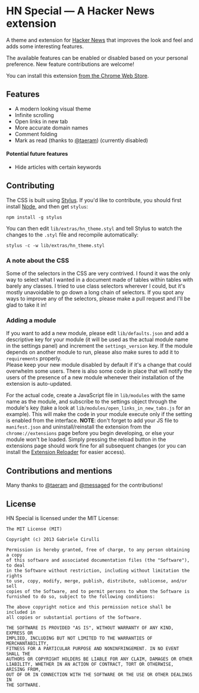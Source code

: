 # HN Special — A Hacker News extension
A theme and extension for [Hacker News](http://news.ycombinator.com) that improves the look and feel and adds some interesting features.

The available features can be enabled or disabled based on your personal preference. New feature contributions are welcome!

You can install this extension [from the Chrome Web Store](https://chrome.google.com/webstore/detail/hn-special-an-addition-to/cchaceegbflphbdpfocjalgjhjoahiia).

## Features
 - A modern looking visual theme
 - Infinite scrolling
 - Open links in new tab
 - More accurate domain names
 - Comment folding
 - Mark as read (thanks to [@taeram](https://twitter.com/taeram/)) (currently disabled)

#### Potential future features
 - Hide articles with certain keywords

## Contributing
The CSS is built using [Stylus](http://learnboost.github.io/stylus/). If you'd like to contribute, you should first install [Node](http://nodejs.org/), and then get `stylus`:
```
npm install -g stylus
```

You can then edit `lib/extras/hn_theme.styl` and tell Stylus to watch the changes to the `.styl` file and recompile automatically:
```
stylus -c -w lib/extras/hn_theme.styl
```

### A note about the CSS
Some of the selectors in the CSS are very contrived. I found it was the only way to select what I wanted in a document made of tables within tables with barely any classes. I tried to use class selectors wherever I could, but it's mostly unavoidable to go down a long chain of selectors. If you spot any ways to improve any of the selectors, please make a pull request and I'll be glad to take it in!

### Adding a module
If you want to add a new module, please edit `lib/defaults.json` and add a descriptive key for your module (it will be used as the actual module name in the settings panel) and increment the `settings_version` key. If the module depends on another module to run, please also make sures to add it to `requirements` properly.  
Please keep your new module disabled by default if it's a change that could overwhelm some users. There is also some code in place that will notify the users of the presence of a new module whenever their installation of the extension is auto-updated.

For the actual code, create a JavaScript file in `lib/modules` with the same name as the module, and subscribe to the settings object through the module's key (take a look at `lib/modules/open_links_in_new_tabs.js` for an example). This will make the code in your module execute only if the setting is enabled from the interface. **NOTE**: don't forget to add your JS file to `manifest.json` and uninstall/reinstall the extension from the `chrome://extensions` page before you begin developing, or else your module won't be loaded. Simply pressing the reload button in the extensions page should work fine for all subsequent changes (or you can install the [Extension Reloader](https://chrome.google.com/webstore/detail/extensions-reloader/fimgfedafeadlieiabdeeaodndnlbhid) for easier access).

## Contributions and mentions
Many thanks to [@taeram](https://twitter.com/taeram/) and [@messaged](https://twitter.com/messaged) for the contributions!

## License
HN Special is licensed under the MIT License:
```
The MIT License (MIT)

Copyright (c) 2013 Gabriele Cirulli

Permission is hereby granted, free of charge, to any person obtaining a copy
of this software and associated documentation files (the "Software"), to deal
in the Software without restriction, including without limitation the rights
to use, copy, modify, merge, publish, distribute, sublicense, and/or sell
copies of the Software, and to permit persons to whom the Software is
furnished to do so, subject to the following conditions:

The above copyright notice and this permission notice shall be included in
all copies or substantial portions of the Software.

THE SOFTWARE IS PROVIDED "AS IS", WITHOUT WARRANTY OF ANY KIND, EXPRESS OR
IMPLIED, INCLUDING BUT NOT LIMITED TO THE WARRANTIES OF MERCHANTABILITY,
FITNESS FOR A PARTICULAR PURPOSE AND NONINFRINGEMENT. IN NO EVENT SHALL THE
AUTHORS OR COPYRIGHT HOLDERS BE LIABLE FOR ANY CLAIM, DAMAGES OR OTHER
LIABILITY, WHETHER IN AN ACTION OF CONTRACT, TORT OR OTHERWISE, ARISING FROM,
OUT OF OR IN CONNECTION WITH THE SOFTWARE OR THE USE OR OTHER DEALINGS IN
THE SOFTWARE.
```

